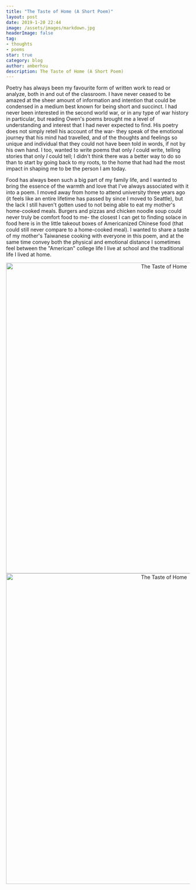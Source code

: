 ```yaml
---
title: "The Taste of Home (A Short Poem)"
layout: post
date: 2019-1-20 22:44
image: /assets/images/markdown.jpg
headerImage: false
tag:
- thoughts
- poems
star: true
category: blog
author: amberhsu
description: The Taste of Home (A Short Poem)
---
```


Poetry has always been my favourite form of written work to read or analyze, both in and out of the classroom. I have never ceased to be amazed at the sheer amount of information and intention that could be condensed in a medium best known for being short and succinct. I had never been interested in the second world war, or in any type of war history in particular, but reading Owen's poems brought me a level of understanding and interest that I had never expected to find. His poetry does not simply retell his account of the war- they speak of the emotional journey that his mind had travelled, and of the thoughts and feelings so unique and individual that they could not have been told in words, if not by his own hand. I too, wanted to write poems that only *I* could write, telling stories that only *I* could tell; I didn't think there was a better way to do so than to start by going back to my roots, to the home that had had the most impact in shaping me to be the person I am today.

 Food has always been such a big part of my family life, and I wanted to bring the essence of the warmth and love that I've always associated with it into a poem. I moved away from home to attend university three years ago (it feels like an entire lifetime has passed by since I moved to Seattle), but the lack I still haven't gotten used to not being able to eat my mother's home-cooked meals. Burgers and pizzas and chicken noodle soup could never truly be comfort food to me- the closest I can get to finding solace in food here is in the little takeout boxes of Americanized Chinese food (that could still never compare to a home-cooked meal). I wanted to share a taste of my mother's Taiwanese cooking with everyone in this poem, and at the same time convey both the physical and emotional distance I sometimes feel between the "American" college life I live at school and the traditional life I lived at home.

<div style="text-align: center">
    <img class="image" src="https://amberhsuu.github.io/assets/images/homepoem.jpg" alt="The Taste of Home" width="850"/>
</div>
 
 <div style="text-align: center">
    <img class="image" src="https://amberhsuu.github.io/assets/images/homepoem1.jpg" alt="The Taste of Home" width="850"/>
</div>
